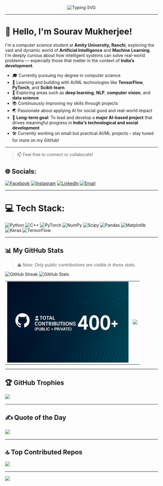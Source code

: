 <p align="center">
  <img src="https://readme-typing-svg.herokuapp.com?font=Fira+Code&size=28&pause=1000&color=6C63FF&center=true&vCenter=true&width=800&lines=Hi+There+👋,+I'm+SAMMY!;🚀+Passionate+about+Machine+Learning;🤖+Enthusiast+in+Artificial+Intelligence" alt="Typing SVG" />
</p>

---
# 👋 Hello, I'm Sourav Mukherjee!

I'm a computer science student at **Amity University, Ranchi**, exploring the vast and dynamic world of **Artificial Intelligence** and **Machine Learning**. I'm deeply curious about how intelligent systems can solve real-world problems — especially those that matter in the context of **India’s development**.

- 🎓 Currently pursuing my degree in computer science  
- 🤖 Learning and building with AI/ML technologies like **TensorFlow**, **PyTorch**, and **Scikit-learn**  
- 🧠 Exploring areas such as **deep learning**, **NLP**, **computer vision**, and **data science**  
- 📚 Continuously improving my skills through projects  
- 🌏 Passionate about applying AI for social good and real-world impact  
- 🚀 **Long-term goal**: To lead and develop a **major AI-based project** that drives meaningful progress in **India's technological and social development**  
- 🛠️ Currently working on small but practical AI/ML projects – stay tuned for more on my GitHub!

---

> 📫 Feel free to connect or collaborate!

## 🌐 Socials:
[![Facebook](https://img.shields.io/badge/Facebook-%231877F2.svg?logo=Facebook&logoColor=white)](https://www.facebook.com/profile.php?id=100024005292274) 
[![Instagram](https://img.shields.io/badge/Instagram-%23E4405F.svg?logo=Instagram&logoColor=white)](https://instagram.com/sourav2244_) 
[![LinkedIn](https://img.shields.io/badge/LinkedIn-%230077B5.svg?logo=linkedin&logoColor=white)](https://www.linkedin.com/in/sourav-mukherjee-553134329/) 
[![Email](https://img.shields.io/badge/Email-D14836?logo=gmail&logoColor=white)](mailto:souravmukherjee1584@gmail.com) 

---

# 💻 Tech Stack:
![Python](https://img.shields.io/badge/python-3670A0?style=for-the-badge&logo=python&logoColor=ffdd54) 
![C++](https://img.shields.io/badge/c++-%2300599C.svg?style=for-the-badge&logo=c%2B%2B&logoColor=white) 
![PyTorch](https://img.shields.io/badge/PyTorch-%23EE4C2C.svg?style=for-the-badge&logo=PyTorch&logoColor=white) 
![NumPy](https://img.shields.io/badge/numpy-%23013243.svg?style=for-the-badge&logo=numpy&logoColor=white) 
![Scipy](https://img.shields.io/badge/SciPy-%230C55A5.svg?style=for-the-badge&logo=scipy&logoColor=white) 
![Pandas](https://img.shields.io/badge/pandas-%23150458.svg?style=for-the-badge&logo=pandas&logoColor=white) 
![Matplotlib](https://img.shields.io/badge/Matplotlib-%23ffffff.svg?style=for-the-badge&logo=Matplotlib&logoColor=black) 
![Keras](https://img.shields.io/badge/Keras-%23D00000.svg?style=for-the-badge&logo=Keras&logoColor=white) 
![TensorFlow](https://img.shields.io/badge/TensorFlow-%23FF6F00.svg?style=for-the-badge&logo=TensorFlow&logoColor=white)

---

## 📊 My GitHub Stats

> ⚠️ *Note: Only public contributions are visible in these stats.*

![GitHub Streak](https://github-readme-streak-stats.herokuapp.com/?user=Souravs-Codes&theme=tokyonight&hide_border=false)
![GitHub Stats](https://github-readme-stats.vercel.app/api?username=Souravs-Codes&show_icons=true&theme=tokyonight)


<table>
  <tr>
    <td>
      <img src="https://raw.githubusercontent.com/Souravs-Codes/Souravs-Codes/main/total-contributions.png" width="400"/>
    </td>
    <td>
      <img src="https://github-readme-stats.vercel.app/api/top-langs/?username=Souravs-Codes&layout=compact&theme=tokyonight&hide_border=true" />
    </td>
  </tr>
</table>



---

## 🏆 GitHub Trophies
![](https://github-profile-trophy.vercel.app/?username=Souravs-Codes&theme=radical&no-frame=false&no-bg=false&margin-w=4)

---

## ✍️ Quote of the Day
![](https://quotes-github-readme.vercel.app/api?type=horizontal&theme=radical)

---

## 🔝 Top Contributed Repos
![](https://github-contributor-stats.vercel.app/api?username=Souravs-Codes&limit=5&theme=radical&combine_all_yearly_contributions=true)

---

[![](https://visitcount.itsvg.in/api?id=Souravs-Codes&icon=0&color=1)](https://visitcount.itsvg.in)
